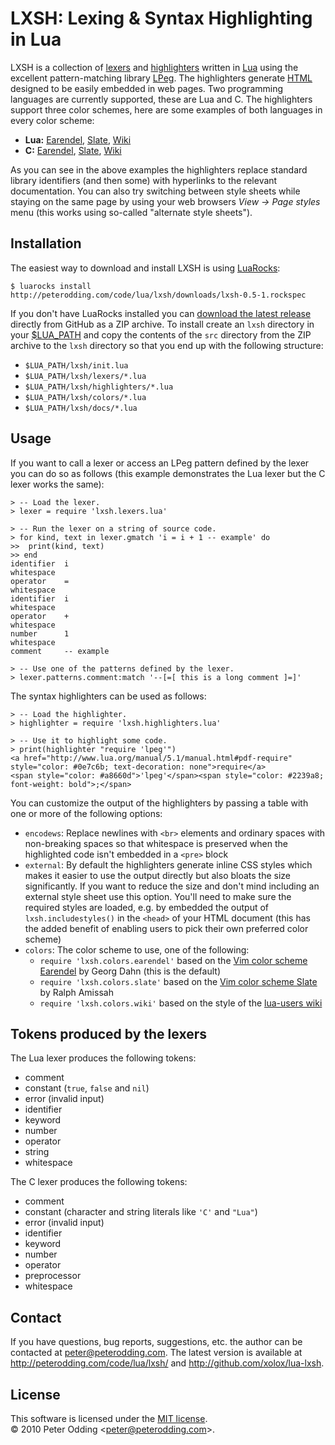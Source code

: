 # LXSH: Lexing & Syntax Highlighting in Lua

LXSH is a collection of [lexers][lexing] and [highlighters][highlighting] written in [Lua][lua] using the excellent pattern-matching library [LPeg][lpeg]. The highlighters generate [HTML][html] designed to be easily embedded in web pages. Two programming languages are currently supported, these are Lua and C. The highlighters support three color schemes, here are some examples of both languages in every color scheme:

 * **Lua:** [Earendel](http://peterodding.com/code/lua/lxsh/examples/earendel/apr.lua.html), [Slate](http://peterodding.com/code/lua/lxsh/examples/slate/apr.lua.html), [Wiki](http://peterodding.com/code/lua/lxsh/examples/wiki/apr.lua.html)
 * **C:** [Earendel](http://peterodding.com/code/lua/lxsh/examples/earendel/lua_apr.c.html), [Slate](http://peterodding.com/code/lua/lxsh/examples/slate/lua_apr.c.html), [Wiki](http://peterodding.com/code/lua/lxsh/examples/wiki/lua_apr.c.html)

As you can see in the above examples the highlighters replace standard library identifiers (and then some) with hyperlinks to the relevant documentation. You can also try switching between style sheets while staying on the same page by using your web browsers *View → Page styles* menu (this works using so-called "alternate style sheets").

## Installation

The easiest way to download and install LXSH is using [LuaRocks][luarocks]:

    $ luarocks install http://peterodding.com/code/lua/lxsh/downloads/lxsh-0.5-1.rockspec

If you don't have LuaRocks installed you can [download the latest release][zipball] directly from GitHub as a ZIP archive. To install create an `lxsh` directory in your [$LUA_PATH][lua_path] and copy the contents of the `src` directory from the ZIP archive to the `lxsh` directory so that you end up with the following structure:

 * `$LUA_PATH/lxsh/init.lua`
 * `$LUA_PATH/lxsh/lexers/*.lua`
 * `$LUA_PATH/lxsh/highlighters/*.lua`
 * `$LUA_PATH/lxsh/colors/*.lua`
 * `$LUA_PATH/lxsh/docs/*.lua`

## Usage

If you want to call a lexer or access an LPeg pattern defined by the lexer you can do so as follows (this example demonstrates the Lua lexer but the C lexer works the same):

    > -- Load the lexer.
    > lexer = require 'lxsh.lexers.lua'

    > -- Run the lexer on a string of source code.
    > for kind, text in lexer.gmatch 'i = i + 1 -- example' do
    >>  print(kind, text)
    >> end
    identifier  i
    whitespace   
    operator    =
    whitespace   
    identifier  i
    whitespace   
    operator    +
    whitespace   
    number      1
    whitespace   
    comment     -- example

    > -- Use one of the patterns defined by the lexer.
    > lexer.patterns.comment:match '--[=[ this is a long comment ]=]'

The syntax highlighters can be used as follows:

    > -- Load the highlighter.
    > highlighter = require 'lxsh.highlighters.lua'

    > -- Use it to highlight some code.
    > print(highlighter "require 'lpeg'")
    <a href="http://www.lua.org/manual/5.1/manual.html#pdf-require" style="color: #0e7c6b; text-decoration: none">require</a>
    <span style="color: #a8660d">'lpeg'</span><span style="color: #2239a8; font-weight: bold">;</span>

You can customize the output of the highlighters by passing a table with one or more of the following options:

 * `encodews`: Replace newlines with `<br>` elements and ordinary spaces with non-breaking spaces so that whitespace is preserved when the highlighted code isn't embedded in a `<pre>` block
 * `external`: By default the highlighters generate inline CSS styles which makes it easier to use the output directly but also bloats the size significantly. If you want to reduce the size and don't mind including an external style sheet use this option. You'll need to make sure the required styles are loaded, e.g. by embedded the output of `lxsh.includestyles()` in the `<head>` of your HTML document (this has the added benefit of enabling users to pick their own preferred color scheme)
 * `colors`: The color scheme to use, one of the following:
   * `require 'lxsh.colors.earendel'` based on the [Vim color scheme Earendel][earendel] by Georg Dahn (this is the default)
   * `require 'lxsh.colors.slate'` based on the [Vim color scheme Slate][slate] by Ralph Amissah
   * `require 'lxsh.colors.wiki'` based on the style of the [lua-users wiki][lua_wiki]

## Tokens produced by the lexers

The Lua lexer produces the following tokens:

 * comment
 * constant (`true`, `false` and `nil`)
 * error (invalid input)
 * identifier
 * keyword
 * number
 * operator
 * string
 * whitespace

The C lexer produces the following tokens:

 * comment
 * constant (character and string literals like `'C'` and `"Lua"`)
 * error (invalid input)
 * identifier
 * keyword 
 * number
 * operator
 * preprocessor
 * whitespace

## Contact

If you have questions, bug reports, suggestions, etc. the author can be contacted at <peter@peterodding.com>. The latest version is available at <http://peterodding.com/code/lua/lxsh/> and <http://github.com/xolox/lua-lxsh>.

## License

This software is licensed under the [MIT license][mit].  
© 2010 Peter Odding &lt;<peter@peterodding.com>&gt;.

[lexing]: http://en.wikipedia.org/wiki/Lexical_analysis
[highlighting]: http://en.wikipedia.org/wiki/Syntax_highlighting
[lua]: http://www.lua.org/
[lpeg]: http://www.inf.puc-rio.br/~roberto/lpeg/
[html]: http://en.wikipedia.org/wiki/HTML
[lua_example]: http://peterodding.com/code/lua/lxsh/examples/apr.lua.html
[c_example]: http://peterodding.com/code/lua/lxsh/examples/lua_apr.c.html
[luarocks]: http://www.luarocks.org/
[zipball]: http://github.com/xolox/lua-lxsh/zipball/master
[lua_path]: http://www.lua.org/manual/5.1/manual.html#pdf-package.path
[earendel]: http://www.vim.org/scripts/script.php?script_id=2188
[slate]: http://code.google.com/p/vim/source/browse/runtime/colors/slate.vim
[lua_wiki]: http://lua-users.org/wiki/
[mit]: http://en.wikipedia.org/wiki/MIT_License
